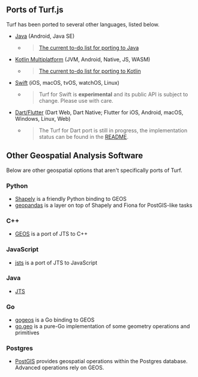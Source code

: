 ## Ports of Turf.js

Turf has been ported to several other languages, listed below.

- [Java](https://github.com/mapbox/mapbox-java/tree/master/services-turf/src/main/java/com/mapbox/turf) (Android, Java SE)
  - > [The current to-do list for porting to Java](https://github.com/mapbox/mapbox-java/blob/master/docs/turf-port.md)
- [Kotlin Multiplatform](https://maplibre.org/spatial-k/) (JVM, Android, Native, JS, WASM)
  - > [The current to-do list for porting to Kotlin](https://github.com/maplibre/spatial-k/issues?q=sort%3Aupdated-desc%20is%3Aissue%20is%3Aopen%20label%3A%22turf%20port%22) 
- [Swift](https://github.com/mapbox/turf-swift/) (iOS, macOS, tvOS, watchOS, Linux)
  - > Turf for Swift is **experimental** and its public API is subject to change. Please use with care.
- [Dart/Flutter](https://github.com/dartclub/turf_dart) (Dart Web, Dart Native; Flutter for iOS, Android, macOS, Windows, Linux, Web)
  - > The Turf for Dart port is still in progress, the implementation status can be found in the [README](https://github.com/dartclub/turf_dart#components).

## Other Geospatial Analysis Software

Below are other geospatial options that aren't specifically ports of Turf.

### Python

* [Shapely](https://pypi.python.org/pypi/Shapely) is a friendly Python binding to GEOS
* [geopandas](https://geopandas.org/) is a layer on top of Shapely and Fiona for PostGIS-like tasks

### C++

* [GEOS](https://libgeos.org/) is a port of JTS to C++

### JavaScript

* [jsts](https://github.com/bjornharrtell/jsts) is a port of JTS to JavaScript

### Java

* [JTS](https://www.tsusiatsoftware.net/jts/main.html)

### Go

* [gogeos](https://paulsmith.github.io/gogeos/) is a Go binding to GEOS
* [go.geo](https://github.com/paulmach/go.geo) is a pure-Go implementation of some geometry operations and primitives

### Postgres

* [PostGIS](https://postgis.net/) provides geospatial operations within the Postgres database. Advanced operations rely on GEOS.
